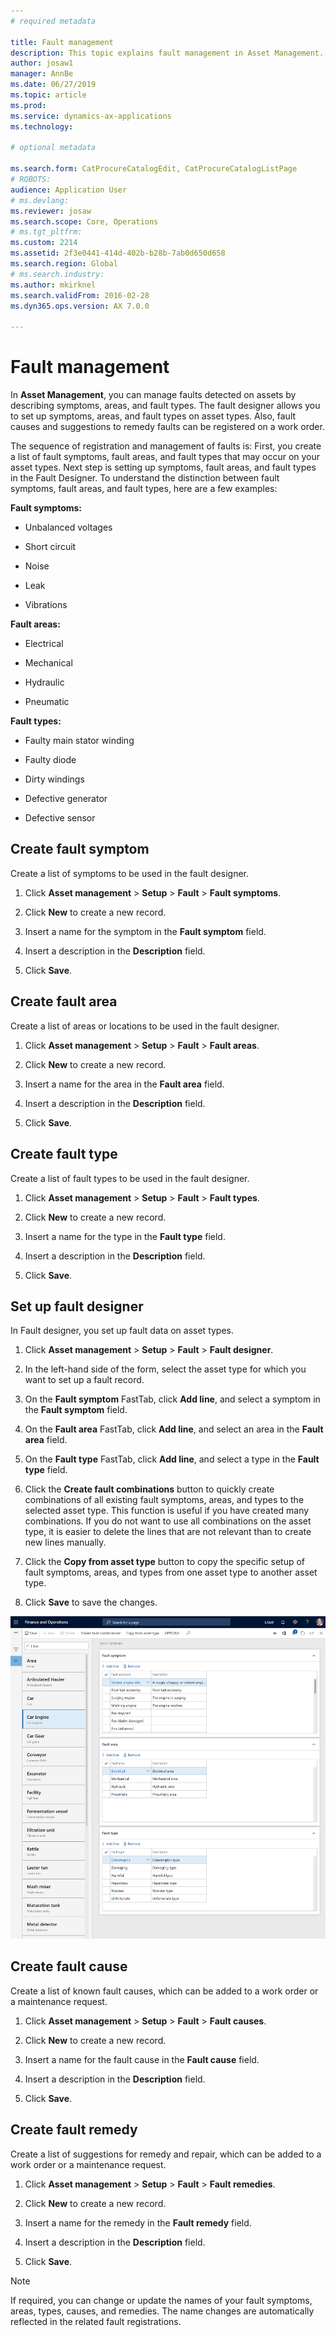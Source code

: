 ```yaml
---
# required metadata

title: Fault management
description: This topic explains fault management in Asset Management.
author: josaw1
manager: AnnBe
ms.date: 06/27/2019
ms.topic: article
ms.prod: 
ms.service: dynamics-ax-applications
ms.technology: 

# optional metadata

ms.search.form: CatProcureCatalogEdit, CatProcureCatalogListPage
# ROBOTS: 
audience: Application User
# ms.devlang: 
ms.reviewer: josaw
ms.search.scope: Core, Operations
# ms.tgt_pltfrm: 
ms.custom: 2214
ms.assetid: 2f3e0441-414d-402b-b28b-7ab0d650d658
ms.search.region: Global
# ms.search.industry: 
ms.author: mkirknel
ms.search.validFrom: 2016-02-28
ms.dyn365.ops.version: AX 7.0.0

---
```


# Fault management


In **Asset Management**, you can manage faults detected on assets by describing symptoms, areas, and fault types. The fault designer allows you to set up symptoms, areas, and fault types on asset types. Also, fault causes and suggestions to remedy faults can be registered on a work order.

The sequence of registration and management of faults is: First, you create a list of fault symptoms, fault areas, and fault types that may occur on your asset types. Next step is setting up symptoms, fault areas, and fault types in the Fault Designer. To understand the distinction between fault symptoms, fault areas, and fault types, here are a few examples:

**Fault symptoms:**

- Unbalanced voltages  

- Short circuit  

- Noise  

- Leak  

- Vibrations  


**Fault areas:**

- Electrical  

- Mechanical  

- Hydraulic  

- Pneumatic  


**Fault types:**

- Faulty main stator winding  

- Faulty diode  

- Dirty windings  

- Defective generator  

- Defective sensor  


## Create fault symptom

Create a list of symptoms to be used in the fault designer.  

1. Click **Asset management** > **Setup** > **Fault** > **Fault symptoms**.  

2. Click **New** to create a new record.  

3. Insert a name for the symptom in the **Fault symptom** field.

4. Insert a description in the **Description** field.

5. Click **Save**.


## Create fault area

Create a list of areas or locations to be used in the fault designer.

1. Click **Asset management** > **Setup** > **Fault** > **Fault areas**.

2. Click **New** to create a new record.

3. Insert a name for the area in the **Fault area** field.

4. Insert a description in the **Description** field.

5. Click **Save**.


## Create fault type

Create a list of fault types to be used in the fault designer.

1. Click **Asset management** > **Setup** > **Fault** > **Fault types**.

2. Click **New** to create a new record.

3. Insert a name for the type in the **Fault type** field.

4. Insert a description in the **Description** field.

5. Click **Save**.


## Set up fault designer

In Fault designer, you set up fault data on asset types.

1. Click **Asset management** > **Setup** > **Fault** > **Fault designer**.

2. In the left-hand side of the form, select the asset type for which you want to set up a fault record.

3. On the **Fault symptom** FastTab, click **Add line**, and select a symptom in the **Fault symptom** field.

4. On the **Fault area** FastTab, click **Add line**, and select an area in the **Fault area** field.

5. On the **Fault type** FastTab, click **Add line**, and select a type in the **Fault type** field.

6. Click the **Create fault combinations** button to quickly create combinations of all existing fault symptoms, areas, and types to the selected asset type. This function is useful if you have created many combinations. If you do not want to use all combinations on the asset type, it is easier to delete the lines that are not relevant than to create new lines manually.

7. Click the **Copy from asset type** button to copy the specific setup of fault symptoms, areas, and types from one asset type to another asset type.

8. Click **Save** to save the changes.


![Figure 1](media/21-setup-for-work-orders.png)


## Create fault cause

Create a list of known fault causes, which can be added to a work order or a maintenance request.

1. Click **Asset management** > **Setup** > **Fault** > **Fault causes**.

2. Click **New** to create a new record.

3. Insert a name for the fault cause in the **Fault cause** field.

4. Insert a description in the **Description** field.

5. Click **Save**.


## Create fault remedy

Create a list of suggestions for remedy and repair, which can be added to a work order or a maintenance request.

1. Click **Asset management** > **Setup** > **Fault** > **Fault remedies**.

2. Click **New** to create a new record.

3. Insert a name for the remedy in the **Fault remedy** field.

4. Insert a description in the **Description** field.

5. Click **Save**.


>[!NOTE]
>If required, you can change or update the names of your fault symptoms, areas, types, causes, and remedies. The name changes are automatically reflected in the related fault registrations.

